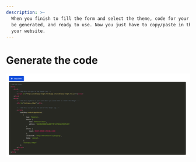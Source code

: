 ```yaml
---
description: >-
  When you finish to fill the form and select the theme, code for your site will
  be generated, and ready to use. Now you just have to copy/paste in the code of
  your website.
---
```


# Generate the code

![](../.gitbook/assets/image%20%286%29.png)

